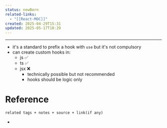 ```yaml
---
status: newBorn
related-links:
  - "[[React-MOC]]"
created: 2025-04-29T15:31
updated: 2025-05-17T10:29
---
```

---

- it's a standard to prefix a hook with `use` but it's not compulsory
- can create custom hooks in:
	- js ✅
	- ts ✅
	- jsx ❌
		- technically possible but not recommended
		- hooks should be logic only


# Reference
`related tags + notes + source + link(if any)`
 

- 
